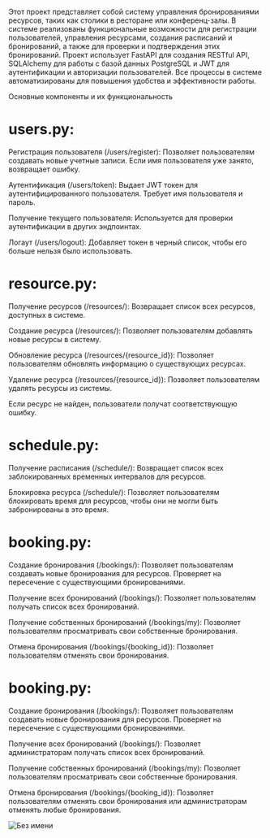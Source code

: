 Этот проект представляет собой систему управления бронированиями ресурсов, таких как столики в ресторане или конференц-залы. В системе реализованы функциональные возможности для регистрации пользователей, управления ресурсами, создания расписаний и бронирований, а также для проверки и подтверждения этих бронирований. Проект использует FastAPI для создания RESTful API, SQLAlchemy для работы с базой данных PostgreSQL и JWT для аутентификации и авторизации пользователей. Все процессы в системе автоматизированы для повышения удобства и эффективности работы.

Основные компоненты и их функциональность


<h1> <strong>users.py:</strong> </h1

                                  
Регистрация пользователя (/users/register): Позволяет пользователям создавать новые учетные записи. Если имя пользователя уже занято, возвращает ошибку.

Аутентификация (/users/token): Выдает JWT токен для аутентифицированного пользователя. Требует имя пользователя и пароль.

Получение текущего пользователя: Используется для проверки аутентификации в других эндпоинтах.

Логаут (/users/logout): Добавляет токен в черный список, чтобы его больше нельзя было использовать.


<h1> <strong>resource.py:</strong> </h1>


Получение ресурсов (/resources/): Возвращает список всех ресурсов, доступных в системе.

Создание ресурса (/resources/): Позволяет пользователям добавлять новые ресурсы в систему.

Обновление ресурса (/resources/{resource_id}): Позволяет пользователям обновлять информацию о существующих ресурсах.

Удаление ресурса (/resources/{resource_id}): Позволяет пользователям удалять ресурсы из системы.

Если ресурс не найден, пользователи получат соответствующую ошибку.


<h1> <strong>schedule.py:</strong> </h1>


Получение расписания (/schedule/): Возвращает список всех заблокированных временных интервалов для ресурсов.

Блокировка ресурса (/schedule/): Позволяет пользователям блокировать время для ресурсов, чтобы они не могли быть забронированы в это время.


<h1> <strong>booking.py:</strong> </h1>


Создание бронирования (/bookings/): Позволяет пользователям создавать новые бронирования для ресурсов. Проверяет на пересечение с существующими бронированиями.

Получение всех бронирований (/bookings/): Позволяет пользователям получать список всех бронирований.

Получение собственных бронирований (/bookings/my): Позволяет пользователям просматривать свои собственные бронирования.

Отмена бронирования (/bookings/{booking_id}): Позволяет пользователям отменять свои бронирования.


<h1> <strong>booking.py:</strong> </h1>


Создание бронирования (/bookings/): Позволяет пользователям создавать новые бронирования для ресурсов. Проверяет на пересечение с существующими бронированиями.

Получение всех бронирований (/bookings/): Позволяет администраторам получать список всех бронирований.

Получение собственных бронирований (/bookings/my): Позволяет пользователям просматривать свои собственные бронирования.

Отмена бронирования (/bookings/{booking_id}): Позволяет пользователям отменять свои бронирования или администраторам отменять любые бронирования.

![Без имени](https://github.com/user-attachments/assets/0f4c0a8b-383d-455e-bf84-77c0d08ff897)
